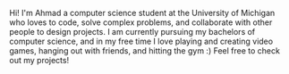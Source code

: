 Hi! I'm Ahmad
a computer science student at the University of Michigan who loves to code, solve complex problems, and collaborate with other people to design projects. 
I am currently pursuing my bachelors of computer science, and in my free time I love playing and creating video games, hanging out with friends, and hitting the gym :)
Feel free to check out my projects!
